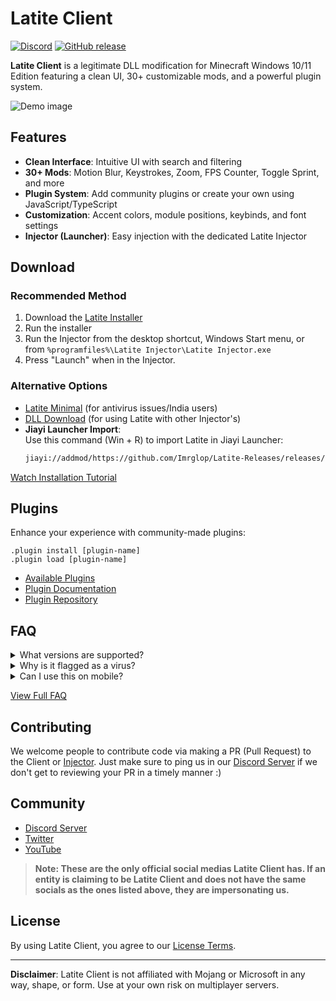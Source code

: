 # Latite Client

[![Discord](https://img.shields.io/discord/885656043521179680)](https://discord.gg/GpV3w5tyBs)
[![GitHub release](https://img.shields.io/github/v/release/Imrglop/Latite-Releases)](https://github.com/Imrglop/Latite-Releases/releases/latest)

**Latite Client** is a legitimate DLL modification for Minecraft Windows 10/11 Edition featuring a clean UI, 30+ customizable mods, and a powerful plugin system.

![Demo image](https://github.com/user-attachments/assets/0862d42f-ac15-4bd6-9395-536ce27d7ed4)

## Features

- **Clean Interface**: Intuitive UI with search and filtering
- **30+ Mods**: Motion Blur, Keystrokes, Zoom, FPS Counter, Toggle Sprint, and more
- **Plugin System**: Add community plugins or create your own using JavaScript/TypeScript
- **Customization**: Accent colors, module positions, keybinds, and font settings
- **Injector (Launcher)**: Easy injection with the dedicated Latite Injector

## Download

### Recommended Method

1. Download the [Latite Installer](https://github.com/Imrglop/Latite-Releases/raw/main/injector/Installer.exe)
2. Run the installer
3. Run the Injector from the desktop shortcut, Windows Start menu, or from `%programfiles%\Latite Injector\Latite Injector.exe`
4. Press "Launch" when in the Injector.

### Alternative Options

- [Latite Minimal](https://latite-client.is-from.space/r/Latite_Minimal.exe) (for antivirus issues/India users)
- [DLL Download](https://github.com/Imrglop/Latite-Releases/releases/latest/download/Latite.dll) (for using Latite with other Injector's)
- **Jiayi Launcher Import**:  
  Use this command (Win + R) to import Latite in Jiayi Launcher:
  ```bash
  jiayi://addmod/https://github.com/Imrglop/Latite-Releases/releases/latest/download/Latite.dll
  ```

[Watch Installation Tutorial](https://youtu.be/h3v849ayuZY)

## Plugins

Enhance your experience with community-made plugins:

```console
.plugin install [plugin-name]
.plugin load [plugin-name]
```

- [Available Plugins](https://latite.net/plugins/)
- [Plugin Documentation](https://latitescripting.github.io)
- [Plugin Repository](https://github.com/LatiteScripting/Scripts)

## FAQ

<details>
<summary>What versions are supported?</summary>
Currently supports:
- 1.21.81
- 1.21.80
</details>

<details>
<summary>Why is it flagged as a virus?</summary>
This is a false positive due to DLL injection techniques. Latite is completely safe. <a href="https://latite.net/#faq">Learn more</a>
</details>

<details>
<summary>Can I use this on mobile?</summary>
No — check out our Android project <a href="https://atlasclient.net">Atlas Client</a> instead.
</details>

[View Full FAQ](https://latiteclient.com/#faq)

## Contributing

We welcome people to contribute code via making a PR (Pull Request) to the Client or [Injector](https://github.com/Plextora/LatiteInjector). Just make sure to ping us in our [Discord Server](https://discord.gg/GpV3w5tyBs) if we don't get to reviewing your PR in a timely manner :)

## Community

- [Discord Server](https://discord.gg/GpV3w5tyBs)
- [Twitter](https://twitter.com/LatiteClient)
- [YouTube](https://youtube.com/@LatiteClientMC)

> **Note: These are the only official social medias Latite Client has. If an entity is claiming to be Latite Client and does not have the same socials as the ones listed above, they are impersonating us.**

## License

By using Latite Client, you agree to our [License Terms](https://raw.githubusercontent.com/LatiteClient/Latite/refs/heads/master/LICENSE).

---

**Disclaimer**: Latite Client is not affiliated with Mojang or Microsoft in any way, shape, or form. Use at your own risk on multiplayer servers.
